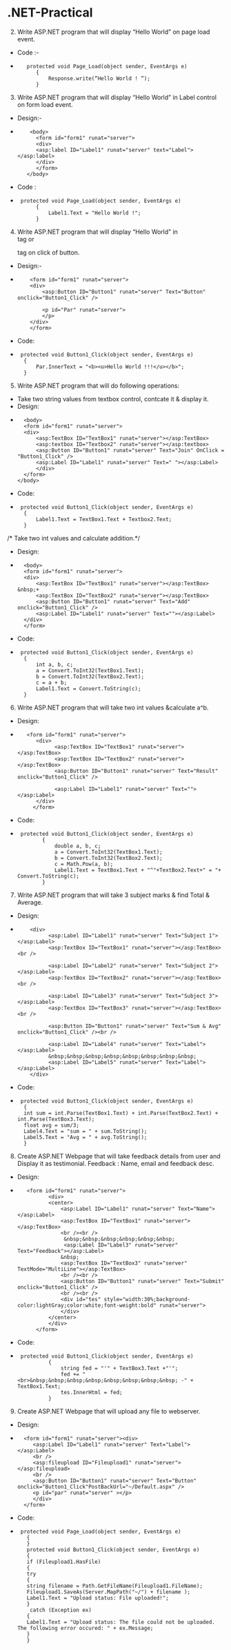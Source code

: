 # .NET-Practical

2. Write ASP.NET program that will display “Hello World” on page load event.
- Code :-
-        protected void Page_Load(object sender, EventArgs e)
            {
                Response.write(“Hello World ! “);
            }
3. Write ASP.NET program that will display “Hello World” in Label control on form load event.
- Design:-
-         <body>
            <form id="form1" runat="server">
            <div>
            <asp:label ID="Label1" runat="server" text="Label"></asp:label>    
            </div>
            </form>
         </body>
- Code : 
-      protected void Page_Load(object sender, EventArgs e)
            {
                Label1.Text = "Hello World !";
            }
4. Write ASP.NET program that will display “Hello World” in <div> tag  or <p> tag on click of button.
- Design:-
-         <form id="form1" runat="server">
          <div>
              <asp:Button ID="Button1" runat="server" Text="Button" onclick="Button1_Click" />
          
              <p id="Par" runat="server">
              </p>
          </div>
          </form>
- Code:
-      protected void Button1_Click(object sender, EventArgs e)
        {
            Par.InnerText = "<b><u>Hello World !!!</u></b>";
        }
5. Write ASP.NET program that will do following operations:
- Take two string values from textbox control, contcate it & display it.
- Design:
-       <body>
        <form id="form1" runat="server">
        <div>
            <asp:TextBox ID="TextBox1" runat="server"></asp:TextBox>        
            <asp:textbox ID="Textbox2" runat="server"></asp:textbox>
            <asp:Button ID="Button1" runat="server" Text="Join" OnClick = "Button1_Click" />
            <asp:Label ID="Label1" runat="server" Text=" "></asp:Label>
            </div>
        </form>
      </body>
- Code:
-      protected void Button1_Click(object sender, EventArgs e)
        {
            Label1.Text = TextBox1.Text + Textbox2.Text;
        }
/* Take two int values and calculate addition.*/
- Design:
-       <body>
        <form id="form1" runat="server">
        <div>
            <asp:TextBox ID="TextBox1" runat="server"></asp:TextBox> &nbsp;+
            <asp:TextBox ID="TextBox2" runat="server"></asp:TextBox>
            <asp:Button ID="Button1" runat="server" Text="Add" onclick="Button1_Click" />
            <asp:Label ID="Label1" runat="server" Text=""></asp:Label>
        </div>
        </form>
    </body>
- Code:
-      protected void Button1_Click(object sender, EventArgs e)
        {
            int a, b, c;
            a = Convert.ToInt32(TextBox1.Text);
            b = Convert.ToInt32(TextBox2.Text);
            c = a + b;
            Label1.Text = Convert.ToString(c);
        }
6. Write ASP.NET program that will take two int values &calculate a^b.
  - Design:
  -        <form id="form1" runat="server">
              <div>
                    <asp:TextBox ID="TextBox1" runat="server"></asp:TextBox>
                    <asp:TextBox ID="TextBox2" runat="server"></asp:TextBox>
                    <asp:Button ID="Button1" runat="server" Text="Result" onclick="Button1_Click" />
                    
                    <asp:Label ID="Label1" runat="server" Text=""></asp:Label>
              </div>
             </form>
  - Code:
  -      protected void Button1_Click(object sender, EventArgs e)
                {
                    double a, b, c;
                    a = Convert.ToInt32(TextBox1.Text);
                    b = Convert.ToInt32(TextBox2.Text);
                    c = Math.Pow(a, b);            
                    Label1.Text = TextBox1.Text + "^"+TextBox2.Text+" = "+ Convert.ToString(c);            
                }
7. Write ASP.NET program that will take 3 subject marks & find Total & Average.
- Design:
-         <div>
                <asp:Label ID="Label1" runat="server" Text="Subject 1"></asp:Label>
                <asp:TextBox ID="TextBox1" runat="server"></asp:TextBox><br />
                
                <asp:Label ID="Label2" runat="server" Text="Subject 2"></asp:Label>
                <asp:TextBox ID="TextBox2" runat="server"></asp:TextBox><br />
                
                <asp:Label ID="Label3" runat="server" Text="Subject 3"></asp:Label>
                <asp:TextBox ID="TextBox3" runat="server"></asp:TextBox><br />        
                
                <asp:Button ID="Button1" runat="server" Text="Sum & Avg" onclick="Button1_Click" /><br />
                
                <asp:Label ID="Label4" runat="server" Text="Label"></asp:Label>
                &nbsp;&nbsp;&nbsp;&nbsp;&nbsp;&nbsp;&nbsp;&nbsp;
                <asp:Label ID="Label5" runat="server" Text="Label"></asp:Label>
          </div>  
- Code:
-      protected void Button1_Click(object sender, EventArgs e)
        {
        int sum = int.Parse(TextBox1.Text) + int.Parse(TextBox2.Text) + int.Parse(TextBox3.Text);
        float avg = sum/3;
        Label4.Text = "sum = " + sum.ToString();
        Label5.Text = "Avg = " + avg.ToString();
        }
   
8. Create ASP.NET Webpage that will take feedback details from user and Display it as testimonial. Feedback     :  Name, email and feedback desc.
- Design:
-        <form id="form1" runat="server">
                <div>
                <center>
                    <asp:Label ID="Label1" runat="server" Text="Name"></asp:Label>
                    <asp:TextBox ID="TextBox1" runat="server"></asp:TextBox>
                    <br /><br />
                     &nbsp;&nbsp;&nbsp;&nbsp;&nbsp;&nbsp;
                     <asp:Label ID="Label3" runat="server" Text="Feedback"></asp:Label>
                    &nbsp;
                    <asp:TextBox ID="TextBox3" runat="server" TextMode="MultiLine"></asp:TextBox>
                    <br /><br />
                    <asp:Button ID="Button1" runat="server" Text="Submit" onclick="Button1_Click" />
                    <br /><br />
                    <div id="tes" style="width:30%;background-color:lightGray;color:white;font-weight:bold" runat="server">        
                    </div>        
                </center>
                </div>
            </form>
- Code:
-      protected void Button1_Click(object sender, EventArgs e)
                {
                    string fed = "'" + TextBox3.Text +"'";
                    fed += "<br>&nbsp;&nbsp;&nbsp;&nbsp;&nbsp;&nbsp;&nbsp;&nbsp; -" + TextBox1.Text;
                    tes.InnerHtml = fed;
                }
9. Create ASP.NET Webpage that will upload any file to webserver.
- Design:
-       <form id="form1" runat="server"><div>
           <asp:Label ID="Label1" runat="server" Text="Label"></asp:Label>
           <br />
           <asp:fileupload ID="Fileupload1" runat="server"></asp:fileupload>
           <br />
           <asp:Button ID="Button1" runat="server" Text="Button" onclick="Button1_Click"PostBackUrl="~/Default.aspx" />
           <p id="par" runat="server" ></p>
           </div>
        </form>
- Code:
-      protected void Page_Load(object sender, EventArgs e)
         {        
         }
         protected void Button1_Click(object sender, EventArgs e)
         {
         if (Fileupload1.HasFile)
         {
         try
         {
         string filename = Path.GetFileName(Fileupload1.FileName);
         Fileupload1.SaveAs(Server.MapPath("~/") + filename );
         Label1.Text = "Upload status: File uploaded!";
         }
          catch (Exception ex)
         {
         Label1.Text = "Upload status: The file could not be uploaded. The following error occured: " + ex.Message;
         }
         }    
